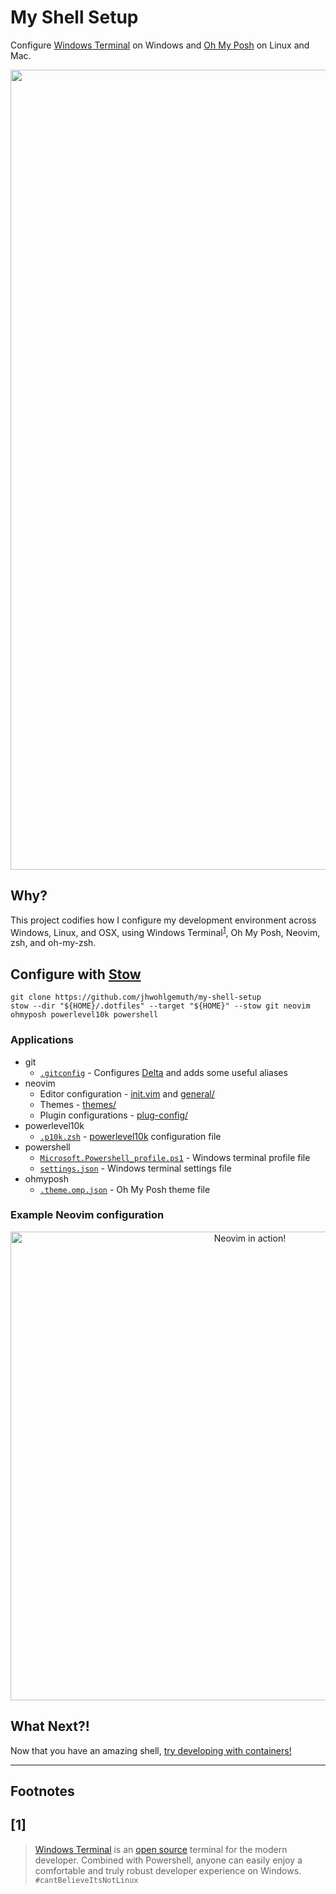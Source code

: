 My Shell Setup
==============
Configure [Windows Terminal](https://www.microsoft.com/store/productId/9N0DX20HK701) on Windows and [Oh My Posh](https://ohmyposh.dev/) on Linux and Mac.

<div align="center">
    <a href="#"><img alt="Windows Terminal in action!" src="http://www.jasonwohlgemuth.com/env/images/env_terminal_demo.gif" alt="So pretty!" width="1280"/></a>
</div>

Why?
----
This project codifies how I configure my development environment across Windows, Linux, and OSX, using Windows Terminal<sup>[1](#1)</sup>, Oh My Posh, Neovim, zsh, and oh-my-zsh.

Configure with [Stow](https://www.gnu.org/software/stow/)
-----------------------------------
```shell
git clone https://github.com/jhwohlgemuth/my-shell-setup
stow --dir "${HOME}/.dotfiles" --target "${HOME}" --stow git neovim ohmyposh powerlevel10k powershell
```
### Applications
- git
  - [`.gitconfig`](./git/.gitconfig) - Configures [Delta](https://github.com/dandavison/delta) and adds some useful aliases
- neovim
  - Editor configuration - [init.vim](./neovim/.config/nvim/init.vim) and [general/](./neovim/.config/nvim/general/)
  - Themes - [themes/](./neovim/.config/nvim/themes/)
  - Plugin configurations - [plug-config/](./neovim/.config/nvim/plug-config/)
- powerlevel10k
  - [`.p10k.zsh`](./powerlevel10k/.p10k.zsh) - [powerlevel10k](https://github.com/romkatv/powerlevel10k) configuration file
- powershell
  - [`Microsoft.Powershell_profile.ps1`](./powershell/.config/powershell/Microsoft.Powershell_profile.ps1) - Windows terminal profile file
  - [`settings.json`](./public/settings.json) - Windows terminal settings file
- ohmyposh
  - [`.theme.omp.json`](./ohmyposh/.theme.omp.json) - Oh My Posh theme file

### Example Neovim configuration
<div align="center">
    <a href="https://gyazo.com/57ccdc67266ee53eb6911a3a9b75be58"><img id="screenshot" alt="Neovim in action!" src="https://i.gyazo.com/57ccdc67266ee53eb6911a3a9b75be58.gif" width="750"/></a>
</div>

What Next?!
-----------
Now that you have an amazing shell, [try developing with containers!](https://github.com/jhwohlgemuth/gold)

-------------

**Footnotes**
-------------

[1]
---
> [Windows Terminal](https://www.microsoft.com/en-us/p/windows-terminal/9n0dx20hk701?activetab=pivot:overviewtab) is an [open source](https://github.com/microsoft/terminal) terminal for the modern developer. Combined with Powershell, anyone can easily enjoy a comfortable and truly robust developer experience on Windows. `#cantBelieveItsNotLinux`

